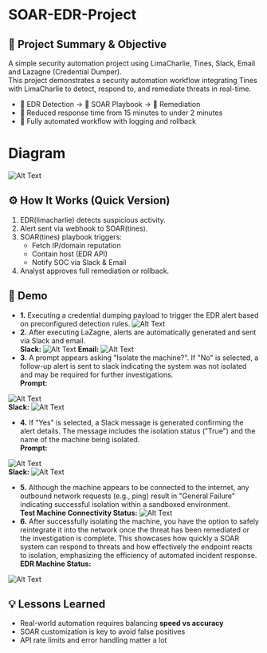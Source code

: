 # SOAR-EDR-Project
## 📌 Project Summary & Objective
A simple security automation project using LimaCharlie, Tines, Slack, Email and Lazagne (Credential Dumper).
<br> This project demonstrates a security automation workflow integrating Tines with LimaCharlie to detect, respond to, and remediate threats in real-time.

- 📁 EDR Detection → 🎯 SOAR Playbook → 🔧 Remediation
- 🚀 Reduced response time from 15 minutes to under 2 minutes
- 🔄 Fully automated workflow with logging and rollback

# Diagram
![Alt Text](https://i.imgur.com/m35AdST.jpeg)

## ⚙️ How It Works (Quick Version)

1. EDR(limacharlie) detects suspicious activity.
2. Alert sent via webhook to SOAR(tines).
3. SOAR(tines) playbook triggers:
    - Fetch IP/domain reputation
    - Contain host (EDR API)
    - Notify SOC via Slack & Email
4. Analyst approves full remediation or rollback.

## 🚀 Demo
- **1.** Executing a credential dumping payload to trigger the EDR alert based on preconfigured detection rules.
![Alt Text](https://i.imgur.com/j7zOZGl.png)
- **2.** After executing LaZagne, alerts are automatically generated and sent via Slack and email.
<br>**Slack:**
![Alt Text](https://i.imgur.com/4GpiN2U.png)
**Email:**
![Alt Text](https://i.imgur.com/NfJ3KX7.png)
- **3.** A prompt appears asking "Isolate the machine?". If "No" is selected, a follow-up alert is sent to slack indicating the system was not isolated and may be required for further investigations.
<br>**Prompt:**

![Alt Text](https://i.imgur.com/Dx2B7cB.png)
<br>**Slack:**
![Alt Text](https://i.imgur.com/qV2FOUr.png)
- **4.** If "Yes" is selected, a Slack message is generated confirming the alert details. The message includes the isolation status ("True") and the name of the machine being isolated.
<br>**Prompt:**

![Alt Text](https://i.imgur.com/vlR7qfM.png)
<br>**Slack:**
![Alt Text](https://i.imgur.com/Z2K4mjM.png)

- **5.** Although the machine appears to be connected to the internet, any outbound network requests (e.g., ping) result in "General Failure" indicating successful isolation within a sandboxed environment. 
<br>**Test Machine Connectivity Status:**
![Alt Text](https://i.imgur.com/SPX5Dk1.png)
- **6.** After successfully isolating the machine, you have the option to safely reintegrate it into the network once the threat has been remediated or the investigation is complete.
This showcases how quickly a SOAR system can respond to threats and how effectively the endpoint reacts to isolation, emphasizing the efficiency of automated incident response.
<br>**EDR Machine Status:** 

![Alt Text](https://i.imgur.com/1P1gIGl.png)

## 💡 Lessons Learned
- Real-world automation requires balancing **speed vs accuracy**
- SOAR customization is key to avoid false positives
- API rate limits and error handling matter a lot
